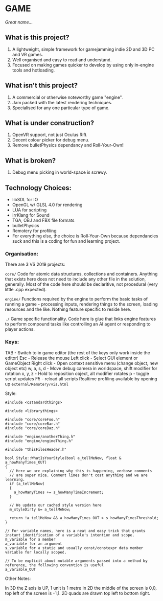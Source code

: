 # GAME
_Great name..._

## What is this project?

1. A lightweight, simple framework for gamejamming indie 2D and 3D PC and VR games.
2. Well organised and easy to read and understand.
3. Focused on making games quicker to develop by using only in-engine tools and hotloading.

## What isn't this project?

1. A commercial or otherwise noteworthy game "engine".
2. Jam packed with the latest rendering techniques.
3. Specialised for any one particular type of game.

## What is under construction? 
1. OpenVR support, not just Oculus Rift.
2. Decent colour picker for debug menu.
3. Remove bulletPhysics dependancy and Roll-Your-Own!

## What is broken? 
1. Debug menu picking in world-space is screwy.

## Technology Choices:

* libSDL for IO
* OpenGL w/ GLSL 4.0 for rendering
* LUA for scripting
* irrKlang for Sound
* TGA, OBJ and FBX file formats
* bulletPhysics
* Remotery for profiling
* For everything else, the choice is Roll-Your-Own because dependancies suck and this is a coding for fun and learning project.

### Organisation:
There are 3 VS 2019 projects:

`core/`
Code for atomic data structures, collections and containers. Anything that exists here does not need to include any other file in the solution, generally. Most of the code here should be declaritive, not procedural (very little .cpp expected).

`engine/`
Functions required by the engine to perform the basic tasks of running a game - processing inputs, rendering things to the screen, loading resources and the like. Nothing feature specific to reside here.

`./`
Game specific functionality. Code here is glue that links engine features to perform compound tasks like controlling an AI agent or responding to player actions.

### Keys:

TAB - Switch to in game editor (the rest of the keys only work inside the editor)
Esc - Release the mouse
Left click - Select GUI element or GameObject
Right click - Open context sensitive menu (change object, new object etc)
w, a, s, d - Move debug camera in worldspace, shift modifier for rotation
x, y, z - Hold to reposition object, alt modifier rotates
p - toggle script updates
F5 - reload all scripts
Realtime profiling available by opening up `external/Remotery/vis.html`

Style:
```
#include <cstandardthings>

#include <librarythings>

#include "core/coreFoo.h"
#include "core/coreBar.h"
#include "core/coreBaz.h"

#include "engine/anotherThing.h"
#include "engine/engineThing.h"

#include "thisFilesHeader.h"

bool Style::WhatIsYourStyle(bool a_tellMeNow, float & a_howManyTimes_OUT)
{
  // Here we are explaining why this is happening, verbose comments
  // are super nice. Comment lines don't cost anything and we are learning.
  if (a_tellMeNow)
  {
    a_howManyTimes += s_howManyTimeIncrement;
  }

  // We update our cached style version here
  m_styleDirty &= a_tellMeNow;
  
  return !a_tellMeNow && a_howManyTimes_OUT > s_howManyTimesThreshold;
}
  
// For variable names, here is a neat and easy trick that grants instant identification of a variable's intention and scope.
m_variable for a member 
a_variable for an argument
s_variable for a static and usually const/constexpr data member
variable for locally scoped.

// To be explicit about mutable arguments passed into a method by reference, the following convention is useful
a_variable_OUT

```
Other Notes:

In 3D the Z axis is UP, 1 unit is 1 metre
In 2D the middle of the screen is 0,0, top left of the screen is -1,1. 2D quads are drawn top left to bottom right.
